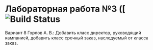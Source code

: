 # Лабораторная работа №3 ([![Build Status](https://travis-ci.com/Cemiroling/laba3.svg?branch=master](https://travis-ci.org/Cemiroling/laba3))
Вариант 8 Горлов А. В.: Добавить класс директор, руководящий кампанией, добавить класс срочный заказ, наследуемый от класса заказ.
